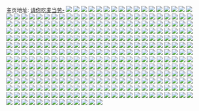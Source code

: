 主页地址: [请你吃麦当劳-](https://weibo.com/u/5627478739) 
![](https://wx4.sinaimg.cn/mw2000/0068Qki7ly1h9qd2o23btj30wi1ycdrk.jpg) 
![](https://wx4.sinaimg.cn/mw2000/0068Qki7ly1h9lnmat3nhj32c02c0b2a.jpg) 
![](https://wx4.sinaimg.cn/mw2000/0068Qki7ly1h9lnmbeu7qj31400u0tj2.jpg) 
![](https://wx4.sinaimg.cn/mw2000/0068Qki7ly1h9b7nfgtbyj32c03407wj.jpg) 
![](https://wx4.sinaimg.cn/mw2000/0068Qki7ly1h9b7n5pzvfj32c0340e82.jpg) 
![](https://wx4.sinaimg.cn/mw2000/0068Qki7ly1h9b7jlnhc6j30k017ajtk.jpg) 
![](https://wx4.sinaimg.cn/mw2000/0068Qki7ly1h9606dgfzgj32c02c0u0x.jpg) 
![](https://wx4.sinaimg.cn/mw2000/0068Qki7ly1h94uc3x143j30wi1yakhi.jpg) 
![](https://wx4.sinaimg.cn/mw2000/0068Qki7ly1h8ptji9zynj33402c0qv7.jpg) 
![](https://wx4.sinaimg.cn/mw2000/0068Qki7ly1h8ptjxwm7bj32c0340b2b.jpg) 
![](https://wx4.sinaimg.cn/mw2000/0068Qki7ly1h8pshz2axqj325s33q7wj.jpg) 
![](https://wx4.sinaimg.cn/mw2000/0068Qki7ly1h8psi129pej32c0340npd.jpg) 
![](https://wx4.sinaimg.cn/mw2000/0068Qki7ly1h8psi3u2u2j32c03401ky.jpg) 
![](https://wx4.sinaimg.cn/mw2000/0068Qki7ly1h8psi70l51j32c0340e83.jpg) 
![](https://wx4.sinaimg.cn/mw2000/0068Qki7ly1h8psib3cx3j323133ze82.jpg) 
![](https://wx4.sinaimg.cn/mw2000/0068Qki7ly1h7bxgtq4u4j32c0340npe.jpg) 
![](https://wx4.sinaimg.cn/mw2000/0068Qki7ly1h7aynnuv2wj32c0340qv5.jpg) 
![](https://wx4.sinaimg.cn/mw2000/0068Qki7ly1h6zb4krpvuj30uk48sn78.jpg) 
![](https://wx4.sinaimg.cn/mw2000/0068Qki7ly1h6zb4qngsjj32c0340du7.jpg) 
![](https://wx4.sinaimg.cn/mw2000/0068Qki7ly1h6zb4xmydhj32c0340kjn.jpg) 
![](https://wx4.sinaimg.cn/mw2000/0068Qki7ly1h6zb4yopqsj32c0340461.jpg) 
![](https://wx4.sinaimg.cn/mw2000/0068Qki7ly1h6zb4znz20j32c02c01ky.jpg) 
![](https://wx4.sinaimg.cn/mw2000/0068Qki7ly1h6jxzi4p84j32c0340b2c.jpg) 
![](https://wx4.sinaimg.cn/mw2000/0068Qki7ly1h6jxzf6z54j32c03404qr.jpg) 
![](https://wx4.sinaimg.cn/mw2000/0068Qki7ly1h5j2t9zamxj334033y7wl.jpg) 
![](https://wx4.sinaimg.cn/mw2000/0068Qki7ly1h5a7i0mgh4j30tz0v746m.jpg) 
![](https://wx4.sinaimg.cn/mw2000/0068Qki7ly1h5a7i0yofqj30h00h00tw.jpg) 
![](https://wx4.sinaimg.cn/mw2000/0068Qki7ly1h5a7i1bahyj30fx0fx411.jpg) 
![](https://wx4.sinaimg.cn/mw2000/0068Qki7ly1h5a7i1v0gaj317u0onn8d.jpg) 
![](https://wx4.sinaimg.cn/mw2000/0068Qki7ly1h5a7i24zqgj30h00h0wg5.jpg) 
![](https://wx4.sinaimg.cn/mw2000/0068Qki7ly1h5a7i2c4s4j30hs0hsjuh.jpg) 
![](https://wx4.sinaimg.cn/mw2000/0068Qki7ly1h5a7i2qx7oj30zw0zkjyy.jpg) 
![](https://wx4.sinaimg.cn/mw2000/0068Qki7ly1h5a7hzt2qqj30eg0egjst.jpg) 
![](https://wx4.sinaimg.cn/mw2000/0068Qki7ly1h5a7i300c3j30k00jumxi.jpg) 
![](https://wx4.sinaimg.cn/mw2000/0068Qki7ly1h4lvm05mx4j30zk0zk7ec.jpg) 
![](https://wx4.sinaimg.cn/mw2000/0068Qki7ly1h4lsdkrkzqj32c0340npe.jpg) 
![](https://wx4.sinaimg.cn/mw2000/0068Qki7ly1h4lsdlgrgqj30lo0vyn3l.jpg) 
![](https://wx4.sinaimg.cn/mw2000/0068Qki7ly1h4813g1bgxj31y82lo1ky.jpg) 
![](https://wx4.sinaimg.cn/mw2000/0068Qki7ly1h4813h1xw9j32c0340kjl.jpg) 
![](https://wx4.sinaimg.cn/mw2000/0068Qki7ly1h4813jp2h9j32c0340qv6.jpg) 
![](https://wx4.sinaimg.cn/mw2000/0068Qki7ly1h4813ic04mj32c0340u0y.jpg) 
![](https://wx4.sinaimg.cn/mw2000/0068Qki7ly1h4813l9ss6j32c0340npf.jpg) 
![](https://wx4.sinaimg.cn/mw2000/0068Qki7ly1h40yw1khb0j33402c0u0y.jpg) 
![](https://wx4.sinaimg.cn/mw2000/0068Qki7ly1h40yu9zocsj32c0340qv5.jpg) 
![](https://wx4.sinaimg.cn/mw2000/0068Qki7ly1h40yvhcmsfj32c0340b2a.jpg) 
![](https://wx4.sinaimg.cn/mw2000/0068Qki7ly1h40yvprxvnj33402c07wi.jpg) 
![](https://wx4.sinaimg.cn/mw2000/0068Qki7ly1h40z05plqcj32c0340kjo.jpg) 
![](https://wx4.sinaimg.cn/mw2000/0068Qki7ly1h40z06ux4rj32c03404qp.jpg) 
![](https://wx4.sinaimg.cn/mw2000/0068Qki7ly1h3vanco47jj32c0340e82.jpg) 
![](https://wx4.sinaimg.cn/mw2000/0068Qki7ly1h3vanqhkhlj32c03407wi.jpg) 
![](https://wx4.sinaimg.cn/mw2000/0068Qki7ly1h3vaq00eivj32c0340hdu.jpg) 
![](https://wx4.sinaimg.cn/mw2000/0068Qki7ly1h3tzjxn1jxj317a1my000.jpg) 
![](https://wx4.sinaimg.cn/mw2000/0068Qki7ly1h3tzjzchelj30u01007dm.jpg) 
![](https://wx4.sinaimg.cn/mw2000/0068Qki7ly1h3tzk094uwj30zk16qkam.jpg) 
![](https://wx4.sinaimg.cn/mw2000/0068Qki7ly1h3tzjyhn4tj30u00zvn8v.jpg) 
![](https://wx4.sinaimg.cn/mw2000/0068Qki7ly1h3tzk2inyzj32c0340u0y.jpg) 
![](https://wx4.sinaimg.cn/mw2000/0068Qki7ly1h3tzk17gjhj30u00ztwox.jpg) 
![](https://wx4.sinaimg.cn/mw2000/0068Qki7ly1h3m42pwfxxj30v91jkqby.jpg) 
![](https://wx4.sinaimg.cn/mw2000/0068Qki7ly1h2ocpqmmz4j32c03424qt.jpg) 
![](https://wx4.sinaimg.cn/mw2000/0068Qki7ly1h2ocpv1dd0j32c03427wl.jpg) 
![](https://wx4.sinaimg.cn/mw2000/0068Qki7ly1h2ocpxooitj31s135s7wi.jpg) 
![](https://wx4.sinaimg.cn/mw2000/0068Qki7ly1gz0q54lk0cj335s2dc1ky.jpg) 
![](https://wx4.sinaimg.cn/mw2000/0068Qki7ly1gv6xu4rxl3j61sg1sg7wh02.jpg) 
![](https://wx4.sinaimg.cn/mw2000/0068Qki7ly1gv6xtuotm7j617r1mc4qp02.jpg) 
![](https://wx4.sinaimg.cn/mw2000/0068Qki7ly1gv6xtvbgw2j61ho1zkhdt02.jpg) 
![](https://wx4.sinaimg.cn/mw2000/0068Qki7ly1gv6xtu50raj62c0340hdv02.jpg) 
![](https://wx4.sinaimg.cn/mw2000/0068Qki7ly1gv6xtw7kr4j62c02c0x6p02.jpg) 
![](https://wx4.sinaimg.cn/mw2000/0068Qki7ly1gv6xtxujodj62c02c0npd02.jpg) 
![](https://wx4.sinaimg.cn/mw2000/0068Qki7ly1gv6xtx2smxj62c02c0hdu02.jpg) 
![](https://wx4.sinaimg.cn/mw2000/0068Qki7ly1gv5lwnkvv9j61sc1sckjl02.jpg) 
![](https://wx4.sinaimg.cn/mw2000/0068Qki7ly1gv5lwp5ddgj60qo1lr1kx02.jpg) 
![](https://wx4.sinaimg.cn/mw2000/0068Qki7ly1gv5lwq0n1ij62c02c0kjl02.jpg) 
![](https://wx4.sinaimg.cn/mw2000/0068Qki7ly1gtd3kbz8f6j32c02c07wh.jpg) 
![](https://wx4.sinaimg.cn/mw2000/0068Qki7ly1gtd3kgsvoej32c02c0npe.jpg) 
![](https://wx4.sinaimg.cn/mw2000/0068Qki7ly1gtd3ka42h4j32c02c0hdu.jpg) 
![](https://wx4.sinaimg.cn/mw2000/0068Qki7ly1gtd3kjoytuj32c02c0u0x.jpg) 
![](https://wx4.sinaimg.cn/mw2000/0068Qki7ly1gtd3kuio53j32c02c0b2a.jpg) 
![](https://wx4.sinaimg.cn/mw2000/0068Qki7ly1gtd3l2tc3ij32c02c0kjl.jpg) 
![](https://wx4.sinaimg.cn/mw2000/0068Qki7gy1gsxxtw7ol8j31sg1sg4qp.jpg) 
![](https://wx4.sinaimg.cn/mw2000/0068Qki7gy1gsxxtyrfipj31qi1sf4qp.jpg) 
![](https://wx4.sinaimg.cn/mw2000/0068Qki7gy1gsxxu1egrsj31sg1sg1kx.jpg) 
![](https://wx4.sinaimg.cn/mw2000/0068Qki7gy1gsxxu4nqo8j31sg1sgb29.jpg) 
![](https://wx4.sinaimg.cn/mw2000/0068Qki7gy1gsxxu9ck67j32c02c0npe.jpg) 
![](https://wx4.sinaimg.cn/mw2000/0068Qki7gy1gsxxud7ae9j32c02c0x6p.jpg) 
![](https://wx4.sinaimg.cn/mw2000/0068Qki7gy1gsxxuhj1hjj32c02c0kjm.jpg) 
![](https://wx4.sinaimg.cn/mw2000/0068Qki7gy1gsxxukxhfwj32c02c0hdu.jpg) 
![](https://wx4.sinaimg.cn/mw2000/0068Qki7gy1gsxxuoy7dsj32c02c0kjm.jpg) 
![](https://wx4.sinaimg.cn/mw2000/0068Qki7ly1gs9yfd0ab0j32c0340x6r.jpg) 
![](https://wx4.sinaimg.cn/mw2000/0068Qki7ly1gs9yfig5tsj32c02c0kjm.jpg) 
![](https://wx4.sinaimg.cn/mw2000/0068Qki7ly1gs9yfe1bivj32c02c0hdu.jpg) 
![](https://wx4.sinaimg.cn/mw2000/0068Qki7ly1gs9yfg8kv9j32c02c0u0x.jpg) 
![](https://wx4.sinaimg.cn/mw2000/0068Qki7ly1gs9yffc6hdj32c02c0x6p.jpg) 
![](https://wx4.sinaimg.cn/mw2000/0068Qki7ly1gs9yfh505wj32c02c0qv5.jpg) 
![](https://wx4.sinaimg.cn/mw2000/0068Qki7ly1gpgx2662q6j32c02c0x6p.jpg) 
![](https://wx4.sinaimg.cn/mw2000/0068Qki7ly1gpgx1xydsej32c02c0hdu.jpg) 
![](https://wx4.sinaimg.cn/mw2000/0068Qki7ly1gpgx1rnsuij32c02c0kjn.jpg) 
![](https://wx4.sinaimg.cn/mw2000/0068Qki7ly1gpgx22dx4lj32c02c0b2b.jpg) 
![](https://wx4.sinaimg.cn/mw2000/0068Qki7ly1gpgx202o4kj32c02c0u0y.jpg) 
![](https://wx4.sinaimg.cn/mw2000/0068Qki7ly1gpgx2l3l6qj32c02c07wj.jpg) 
![](https://wx4.sinaimg.cn/mw2000/0068Qki7ly1gpgx2n4s1sj32c02c0qv6.jpg) 
![](https://wx4.sinaimg.cn/mw2000/0068Qki7ly1gpgx2qafk8j32c02c0kjm.jpg) 
![](https://wx4.sinaimg.cn/mw2000/0068Qki7ly1gpgx4x2iugj32c02c01ky.jpg) 
![](https://wx4.sinaimg.cn/mw2000/0068Qki7ly1gpgx2tzchpj32c02c0e81.jpg) 
![](https://wx4.sinaimg.cn/mw2000/0068Qki7ly1gpgx4y9vigj30rs3uwu0x.jpg) 
![](https://wx4.sinaimg.cn/mw2000/0068Qki7ly1gpgx2d5t3qj32c02c0e82.jpg) 
![](https://wx4.sinaimg.cn/mw2000/0068Qki7ly1gpgx2h63v9j32c02c0b29.jpg) 
![](https://wx4.sinaimg.cn/mw2000/0068Qki7ly1gpgx1to0g3j31sg1sg7wh.jpg) 
![](https://wx4.sinaimg.cn/mw2000/0068Qki7ly1gpgx1vpxvqj32c03407wi.jpg) 
![](https://wx4.sinaimg.cn/mw2000/0068Qki7ly1gpgx27u77hj32c02c0b29.jpg) 
![](https://wx4.sinaimg.cn/mw2000/0068Qki7ly1gpgx2g5koyj326c2bzkjm.jpg) 
![](https://wx4.sinaimg.cn/mw2000/0068Qki7ly1gpgx698pzmj31sg2dshdu.jpg) 
![](https://wx4.sinaimg.cn/mw2000/0068Qki7ly1go2etr2ymfj31sg1sgkjl.jpg) 
![](https://wx4.sinaimg.cn/mw2000/0068Qki7ly1go2etphdlpj31sg1sg7wh.jpg) 
![](https://wx4.sinaimg.cn/mw2000/0068Qki7ly1gm8fwdh7czj32c02c0npe.jpg) 
![](https://wx4.sinaimg.cn/mw2000/0068Qki7ly1gm8fwfux6oj32c02c0hdt.jpg) 
![](https://wx4.sinaimg.cn/mw2000/0068Qki7ly1gm8fwhy1puj32c0340npf.jpg) 
![](https://wx4.sinaimg.cn/mw2000/0068Qki7ly1gm8fwklkztj32c0340qv7.jpg) 
![](https://wx4.sinaimg.cn/mw2000/0068Qki7ly1gm8fwb4tajj32c02c04qq.jpg) 
![](https://wx4.sinaimg.cn/mw2000/0068Qki7ly1gm8fwmq260j32c02c0u0x.jpg) 
![](https://wx4.sinaimg.cn/mw2000/0068Qki7ly1gm8fwo5bn4j32c02c0npd.jpg) 
![](https://wx4.sinaimg.cn/mw2000/0068Qki7ly1gm8fwqu495j32c02c0qv5.jpg) 
![](https://wx4.sinaimg.cn/mw2000/0068Qki7ly1gm8fws85zhj32c02c07wi.jpg) 
![](https://wx4.sinaimg.cn/mw2000/0068Qki7ly1glnrurvutuj30v91vonpj.jpg) 
![](https://wx4.sinaimg.cn/mw2000/0068Qki7ly1glnrusrg8kj32c02c0hdt.jpg) 
![](https://wx4.sinaimg.cn/mw2000/0068Qki7ly1glnrutpmdnj32c02c07wh.jpg) 
![](https://wx4.sinaimg.cn/mw2000/0068Qki7ly1glla4vdiiij32c02c04qq.jpg) 
![](https://wx4.sinaimg.cn/mw2000/0068Qki7ly1glla4wsjkxj32c02c0x6p.jpg) 
![](https://wx4.sinaimg.cn/mw2000/0068Qki7ly1glla52e65bj32c02c07wi.jpg) 
![](https://wx4.sinaimg.cn/mw2000/0068Qki7ly1glla4zxwj8j32c02c0e82.jpg) 
![](https://wx4.sinaimg.cn/mw2000/0068Qki7ly1glla546d4dj32c02c07wi.jpg) 
![](https://wx4.sinaimg.cn/mw2000/0068Qki7ly1glla56h9dtj32c02c01kz.jpg) 
![](https://wx4.sinaimg.cn/mw2000/0068Qki7ly1glla59zqryj32c02c0e81.jpg) 
![](https://wx4.sinaimg.cn/mw2000/0068Qki7ly1glla58m3c6j32c02c0b2a.jpg) 
![](https://wx4.sinaimg.cn/mw2000/0068Qki7ly1glla4y3421j31sg1sg4qp.jpg) 
![](https://wx4.sinaimg.cn/mw2000/0068Qki7ly1gl0lzslzcbj32c02c0qv6.jpg) 
![](https://wx4.sinaimg.cn/mw2000/0068Qki7ly1gl0lzjdi63j33342bc7wj.jpg) 
![](https://wx4.sinaimg.cn/mw2000/0068Qki7ly1gl0lzk76dfj31er1kc1kx.jpg) 
![](https://wx4.sinaimg.cn/mw2000/0068Qki7ly1gl0lzl9z0sj32c02c0qv5.jpg) 
![](https://wx4.sinaimg.cn/mw2000/0068Qki7ly1gl0lzgikhrj32c02c0qv5.jpg) 
![](https://wx4.sinaimg.cn/mw2000/0068Qki7ly1gl0lzmxajzj32c02c0kjl.jpg) 
![](https://wx4.sinaimg.cn/mw2000/0068Qki7ly1gl0lzphhncj32c02c0qv5.jpg) 
![](https://wx4.sinaimg.cn/mw2000/0068Qki7ly1gl0lzoeaeej32c02c04qq.jpg) 
![](https://wx4.sinaimg.cn/mw2000/0068Qki7ly1gl0lzqnf59j32c02c0npd.jpg) 
![](https://wx4.sinaimg.cn/mw2000/0068Qki7ly1gl0m06e9nsj32c02c0e81.jpg) 
![](https://wx4.sinaimg.cn/mw2000/0068Qki7ly1gl0m07x5nej32c02c07wi.jpg) 
![](https://wx4.sinaimg.cn/mw2000/0068Qki7ly1gl0m0a5urjj32c02c0kjm.jpg) 
![](https://wx4.sinaimg.cn/mw2000/0068Qki7ly1gl0m0bgr8cj32c02c0x6p.jpg) 
![](https://wx4.sinaimg.cn/mw2000/0068Qki7ly1gjzdj1f0yjj30vc15s7ru.jpg) 
![](https://wx4.sinaimg.cn/mw2000/0068Qki7ly1gjzdj25648j31sg1sghdt.jpg) 
![](https://wx4.sinaimg.cn/mw2000/0068Qki7ly1gjzdj38h0kj32bb340npe.jpg) 
![](https://wx4.sinaimg.cn/mw2000/0068Qki7ly1gjzdj07vmnj32c02c0npd.jpg) 
![](https://wx4.sinaimg.cn/mw2000/0068Qki7ly1gjzdj5hp4yj33402c0e81.jpg) 
![](https://wx4.sinaimg.cn/mw2000/0068Qki7ly1gjzdj4dh4jj32c02c0x6p.jpg) 
![](https://wx4.sinaimg.cn/mw2000/0068Qki7ly1gjzdj7cwu6j32c02c07wi.jpg) 
![](https://wx4.sinaimg.cn/mw2000/0068Qki7ly1gjzdj9t2t9j32c02c0b2a.jpg) 
![](https://wx4.sinaimg.cn/mw2000/0068Qki7ly1gjzdj8g7lwj32c02c0kjl.jpg) 
![](https://wx4.sinaimg.cn/mw2000/0068Qki7ly1gidp9jq4hmj30vc0vcqlo.jpg) 
![](https://wx4.sinaimg.cn/mw2000/0068Qki7ly1gidp9gw7x3j32c033ou0y.jpg) 
![](https://wx4.sinaimg.cn/mw2000/0068Qki7ly1gidp9kbhtcj30vc0vcnc2.jpg) 
![](https://wx4.sinaimg.cn/mw2000/0068Qki7ly1gidp9q0yvbj32c02c0b2a.jpg) 
![](https://wx4.sinaimg.cn/mw2000/0068Qki7ly1gidp9man6lj32c02c0u0x.jpg) 
![](https://wx4.sinaimg.cn/mw2000/0068Qki7ly1gidp9eiu39j32c02c07wh.jpg) 
![](https://wx4.sinaimg.cn/mw2000/0068Qki7ly1gidp9nmuguj32c02c04qq.jpg) 
![](https://wx4.sinaimg.cn/mw2000/0068Qki7ly1gidp9ojt0hj32c02c0npd.jpg) 
![](https://wx4.sinaimg.cn/mw2000/0068Qki7ly1gidp9r5rp3j32c02c0kjl.jpg) 
![](https://wx4.sinaimg.cn/mw2000/0068Qki7ly1gi7zoar49gj30vc0sg7ip.jpg) 
![](https://wx4.sinaimg.cn/mw2000/0068Qki7ly1gi7zoc8fn4j32c02c0kjl.jpg) 
![](https://wx4.sinaimg.cn/mw2000/0068Qki7ly1gi7zodctifj32c02c0qv5.jpg) 
![](https://wx4.sinaimg.cn/mw2000/0068Qki7ly1gi4mgmi8a7j32c02c0kjl.jpg) 
![](https://wx4.sinaimg.cn/mw2000/0068Qki7ly1gi4mgl5fx4j30t10vbgxe.jpg) 
![](https://wx4.sinaimg.cn/mw2000/0068Qki7ly1gi4mgmy3bkj30u00u0wjp.jpg) 
![](https://wx4.sinaimg.cn/mw2000/0068Qki7ly1gi4mgnx2mrj32c02c01kx.jpg) 
![](https://wx4.sinaimg.cn/mw2000/0068Qki7ly1gi4mgopnq3j32c02c0qv5.jpg) 
![](https://wx4.sinaimg.cn/mw2000/0068Qki7ly1gi4mgq3q58j32c02c0x6p.jpg) 
![](https://wx4.sinaimg.cn/mw2000/0068Qki7ly1gi4mgn7kuqj30jg0jgwgp.jpg) 
![](https://wx4.sinaimg.cn/mw2000/0068Qki7ly1gi4mgrbh5qj32c02c04qr.jpg) 
![](https://wx4.sinaimg.cn/mw2000/0068Qki7ly1gi4mgs58rsj30vc0vc7hu.jpg) 
![](https://wx4.sinaimg.cn/mw2000/0068Qki7ly1ghu7vxz5jxj30m80xc0zq.jpg) 
![](https://wx4.sinaimg.cn/mw2000/0068Qki7ly1gg5dm41rnvj30tb17jx2x.jpg) 
![](https://wx4.sinaimg.cn/mw2000/0068Qki7ly1gfr1v524ofj30vi0vi16t.jpg) 
![](https://wx4.sinaimg.cn/mw2000/0068Qki7ly1gfr1v6vyz5j32c02c01ky.jpg) 
![](https://wx4.sinaimg.cn/mw2000/0068Qki7ly1gfr1v4glsvj32c02c0b2a.jpg) 
![](https://wx4.sinaimg.cn/mw2000/0068Qki7ly1gfr1v7wixaj32c02c0hdu.jpg) 
![](https://wx4.sinaimg.cn/mw2000/0068Qki7ly1gfgof6f64hj30rn0rnwi3.jpg) 
![](https://wx4.sinaimg.cn/mw2000/0068Qki7ly1gfgof5fn10j30u011itja.jpg) 
![](https://wx4.sinaimg.cn/mw2000/0068Qki7ly1gfgof6ry6jj30tz1017en.jpg) 
![](https://wx4.sinaimg.cn/mw2000/0068Qki7ly1gfgof71pmpj30hh0hhabd.jpg) 
![](https://wx4.sinaimg.cn/mw2000/0068Qki7ly1gfgof7ibfij30k00qn40d.jpg) 
![](https://wx4.sinaimg.cn/mw2000/0068Qki7ly1gfgof7rhbwj30gv0l1wfa.jpg) 
![](https://wx4.sinaimg.cn/mw2000/0068Qki7ly1gf1j8inixzj32c02c0qv6.jpg) 
![](https://wx4.sinaimg.cn/mw2000/0068Qki7ly1gf1j8nl273j32w82c07wi.jpg) 
![](https://wx4.sinaimg.cn/mw2000/0068Qki7ly1gf1j8ha0ddj32c02c0x6q.jpg) 
![](https://wx4.sinaimg.cn/mw2000/0068Qki7ly1gf1j8ejnz4j32c02c0qv5.jpg) 
![](https://wx4.sinaimg.cn/mw2000/0068Qki7ly1gf1j8ly8y8j32c02tgkjn.jpg) 
![](https://wx4.sinaimg.cn/mw2000/0068Qki7ly1gf1j8dxpl4j31o01o0b29.jpg) 
![](https://wx4.sinaimg.cn/mw2000/0068Qki7ly1gf1j8d6qk3j31ei1ei4n3.jpg) 
![](https://wx4.sinaimg.cn/mw2000/0068Qki7ly1gf1j8kbnrfj31o01o0b29.jpg) 
![](https://wx4.sinaimg.cn/mw2000/0068Qki7ly1gf1j8mp3dij31o01o0b29.jpg) 
![](https://wx4.sinaimg.cn/mw2000/0068Qki7ly1geytdvo82nj30yi0yidj5.jpg) 
![](https://wx4.sinaimg.cn/mw2000/0068Qki7ly1geytdwak7aj30yi0yimzy.jpg) 
![](https://wx4.sinaimg.cn/mw2000/0068Qki7ly1geivpvkzp0j30qo0pytb7.jpg) 
![](https://wx4.sinaimg.cn/mw2000/0068Qki7ly1geivpv4e38j30u011itja.jpg) 
![](https://wx4.sinaimg.cn/mw2000/0068Qki7ly1geivpxfo8hj31g41t01kz.jpg) 
![](https://wx4.sinaimg.cn/mw2000/0068Qki7ly1geivpyvzjkj31g41t0hdu.jpg) 
![](https://wx4.sinaimg.cn/mw2000/0068Qki7ly1gec82gbon6j328s34wnpe.jpg) 
![](https://wx4.sinaimg.cn/mw2000/0068Qki7ly1gec829lb5nj32c02c0npe.jpg) 
![](https://wx4.sinaimg.cn/mw2000/0068Qki7ly1gec82akah8j31o01o07wh.jpg) 
![](https://wx4.sinaimg.cn/mw2000/0068Qki7ly1gec82caeuxj32c039g4qr.jpg) 
![](https://wx4.sinaimg.cn/mw2000/0068Qki7ly1gec827q6rgj32c02c04qq.jpg) 
![](https://wx4.sinaimg.cn/mw2000/0068Qki7ly1gec82diwwij32c02c04qq.jpg) 
![](https://wx4.sinaimg.cn/mw2000/0068Qki7ly1gec82ehihkj32c02c0npd.jpg) 
![](https://wx4.sinaimg.cn/mw2000/0068Qki7ly1gec82f9ubpj32c02c0npd.jpg) 
![](https://wx4.sinaimg.cn/mw2000/0068Qki7ly1gec82hsbmpj32c02c07wh.jpg) 
![](https://wx4.sinaimg.cn/mw2000/0068Qki7ly1ge3yu6byxxj31o01o07wh.jpg) 
![](https://wx4.sinaimg.cn/mw2000/0068Qki7ly1ge3yu3omw7j32c02c0x6p.jpg) 
![](https://wx4.sinaimg.cn/mw2000/0068Qki7ly1ge3yu4q11tj31nx1nx1kx.jpg) 
![](https://wx4.sinaimg.cn/mw2000/0068Qki7ly1ge3yxwwguaj32c02c0qv5.jpg) 
![](https://wx4.sinaimg.cn/mw2000/0068Qki7ly1ge3yu5mksqj31o01o0x6p.jpg) 
![](https://wx4.sinaimg.cn/mw2000/0068Qki7ly1ge3yuac903j32c0340kjo.jpg) 
![](https://wx4.sinaimg.cn/mw2000/0068Qki7ly1ge3yu74rrrj32c01x6e81.jpg) 
![](https://wx4.sinaimg.cn/mw2000/0068Qki7ly1ge3yxz6saoj32c02c0e83.jpg) 
![](https://wx4.sinaimg.cn/mw2000/0068Qki7ly1ge3z5i6nelj30u0140qdu.jpg) 
![](https://wx4.sinaimg.cn/mw2000/0068Qki7ly1gdy5u6u5c1j32c02c0kbh.jpg) 
![](https://wx4.sinaimg.cn/mw2000/0068Qki7ly1gdy5u6158pj318g18gtcz.jpg) 
![](https://wx4.sinaimg.cn/mw2000/0068Qki7ly1gdy5u85d47j32c02c0e81.jpg) 
![](https://wx4.sinaimg.cn/mw2000/0068Qki7ly1gdwyeew9ihj32c03401kz.jpg) 
![](https://wx4.sinaimg.cn/mw2000/0068Qki7ly1gdq7avm74tj31gt0tzdug.jpg) 
![](https://wx4.sinaimg.cn/mw2000/0068Qki7ly1gdq7awta92j31ci0tpnax.jpg) 
![](https://wx4.sinaimg.cn/mw2000/0068Qki7ly1gdq7ax7i6jj31hc0u0k0m.jpg) 
![](https://wx4.sinaimg.cn/mw2000/0068Qki7ly1gdq7awhozvj31ao0ti4ae.jpg) 
![](https://wx4.sinaimg.cn/mw2000/0068Qki7ly1gdq7b334koj30rs0ii76a.jpg) 
![](https://wx4.sinaimg.cn/mw2000/0068Qki7ly1gdb5fn2mmxj30u011i0wq.jpg) 
![](https://wx4.sinaimg.cn/mw2000/0068Qki7ly1gdb5fne1skj30u011ddkn.jpg) 
![](https://wx4.sinaimg.cn/mw2000/0068Qki7ly1gdb5fmnn6cj30tz119q9h.jpg) 
![](https://wx4.sinaimg.cn/mw2000/0068Qki7ly1gd056r84saj32c02c0x6p.jpg) 
![](https://wx4.sinaimg.cn/mw2000/0068Qki7ly1gd056s0467j32c02c0kjl.jpg) 
![](https://wx4.sinaimg.cn/mw2000/0068Qki7ly1gd056stkvuj32c02c0npd.jpg) 
![](https://wx4.sinaimg.cn/mw2000/0068Qki7ly1gd056t7kyuj30u00u079r.jpg) 
![](https://wx4.sinaimg.cn/mw2000/0068Qki7ly1gd056tuoh2j32c02c0wv2.jpg) 
![](https://wx4.sinaimg.cn/mw2000/0068Qki7ly1gd056pn712j32c02c01kx.jpg) 
![](https://wx4.sinaimg.cn/mw2000/0068Qki7ly1gd056v5s00j32c02c0try.jpg) 
![](https://wx4.sinaimg.cn/mw2000/0068Qki7ly1gd056wzdwlj32c02c0qv5.jpg) 
![](https://wx4.sinaimg.cn/mw2000/0068Qki7ly1gd056y1mo8j32c02c01ky.jpg) 
![](https://wx4.sinaimg.cn/mw2000/0068Qki7ly1gcp87k6sr8j30tz119q9h.jpg) 
![](https://wx4.sinaimg.cn/mw2000/0068Qki7ly1gcp87kda51j30gd0ge76b.jpg) 
![](https://wx4.sinaimg.cn/mw2000/0068Qki7ly1gcp87klzxxj30ku111tdf.jpg) 
![](https://wx4.sinaimg.cn/mw2000/0068Qki7ly1gcp87jwz9dj30k00zkjyq.jpg) 
![](https://wx4.sinaimg.cn/mw2000/0068Qki7ly1gcp87l11vrj30k00zkn53.jpg) 
![](https://wx4.sinaimg.cn/mw2000/0068Qki7ly1gcp87lgmq9j30u011dqbj.jpg) 
![](https://wx4.sinaimg.cn/mw2000/0068Qki7ly1gcp87lr1g1j30tf0zkq7w.jpg) 
![](https://wx4.sinaimg.cn/mw2000/0068Qki7ly1gcp87lypjcj30u011fgrm.jpg) 
![](https://wx4.sinaimg.cn/mw2000/0068Qki7ly1gcp87m98rhj30u011i7a0.jpg) 
![](https://wx4.sinaimg.cn/mw2000/0068Qki7ly1gcp87ml918j30u011iwo4.jpg) 
![](https://wx4.sinaimg.cn/mw2000/0068Qki7ly1gcp87n028nj30u011i49w.jpg) 
![](https://wx4.sinaimg.cn/mw2000/0068Qki7ly1gcl56aashpj30wi0loq94.jpg) 
![](https://wx4.sinaimg.cn/mw2000/0068Qki7ly1gcl56ayvm6j30u00u0to0.jpg) 
![](https://wx4.sinaimg.cn/mw2000/0068Qki7ly1gcl569rj7sj30wi0lo45o.jpg) 
![](https://wx4.sinaimg.cn/mw2000/0068Qki7ly1gciuiu546hj30u00u0q6r.jpg) 
![](https://wx4.sinaimg.cn/mw2000/0068Qki7ly1gciuiub87vj30hs0hsmyk.jpg) 
![](https://wx4.sinaimg.cn/mw2000/0068Qki7ly1gciuiuienxj30wi0loq94.jpg) 
![](https://wx4.sinaimg.cn/mw2000/0068Qki7ly1gciuiuutfyj30u00u0to0.jpg) 
![](https://wx4.sinaimg.cn/mw2000/0068Qki7ly1gciuiv9bt4j30wi0lo45o.jpg) 
![](https://wx4.sinaimg.cn/mw2000/0068Qki7ly1gciuivo4yrj30eq0jogmd.jpg) 
![](https://wx4.sinaimg.cn/mw2000/0068Qki7ly1gciuivz2amj30k00qn40d.jpg) 
![](https://wx4.sinaimg.cn/mw2000/0068Qki7ly1gciuitwvtij30c80c8ab3.jpg) 
![](https://wx4.sinaimg.cn/mw2000/0068Qki7ly1gciuiwgvepj30hh0hhabd.jpg) 
![](https://wx4.sinaimg.cn/mw2000/0068Qki7ly1gciuiwom6aj30k00k0myt.jpg) 
![](https://wx4.sinaimg.cn/mw2000/0068Qki7ly1gbqln4v6gnj31hc1hcaz5.jpg) 
![](https://wx4.sinaimg.cn/mw2000/0068Qki7ly1gbqln3sxe2j32c02c07l8.jpg) 
![](https://wx4.sinaimg.cn/mw2000/0068Qki7ly1gbqln2txemj32c02c04qq.jpg) 
![](https://wx4.sinaimg.cn/mw2000/0068Qki7ly1gbqlnpbwuyj32c0340qv6.jpg) 
![](https://wx4.sinaimg.cn/mw2000/0068Qki7ly1gbqlpn8qozj33402c0b2a.jpg) 
![](https://wx4.sinaimg.cn/mw2000/0068Qki7ly1gbqlpll6ucj32c0340u0y.jpg) 
![](https://wx4.sinaimg.cn/mw2000/0068Qki7ly1ga8aexzt0vj31o01o0b29.jpg) 
![](https://wx4.sinaimg.cn/mw2000/0068Qki7ly1ga8af2dmq4j31o01o0b29.jpg) 
![](https://wx4.sinaimg.cn/mw2000/0068Qki7ly1ga8af1g7pxj32c02c04qq.jpg) 
![](https://wx4.sinaimg.cn/mw2000/0068Qki7ly1ga8aeyw1g3j32c02c0x6p.jpg) 
![](https://wx4.sinaimg.cn/mw2000/0068Qki7ly1ga8af3unh6j32c02c07wh.jpg) 
![](https://wx4.sinaimg.cn/mw2000/0068Qki7ly1ga8af7kzozj32c02c0x4v.jpg) 
![](https://wx4.sinaimg.cn/mw2000/0068Qki7ly1ga8af043s0j32c02c0e82.jpg) 
![](https://wx4.sinaimg.cn/mw2000/0068Qki7ly1ga8aex5z6yj32c02c0u0y.jpg) 
![](https://wx4.sinaimg.cn/mw2000/0068Qki7ly1ga8af5x2x2j32c03404qs.jpg) 
![](https://wx4.sinaimg.cn/mw2000/0068Qki7ly1ga4srhx75jj31o01o0b29.jpg) 
![](https://wx4.sinaimg.cn/mw2000/0068Qki7ly1ga4srinf8mj30u00u079r.jpg) 
![](https://wx4.sinaimg.cn/mw2000/0068Qki7ly1ga4srjjqt3j32c02c07tw.jpg) 
![](https://wx4.sinaimg.cn/mw2000/0068Qki7ly1ga4srktpyjj30zk0n0jzv.jpg) 
![](https://wx4.sinaimg.cn/mw2000/0068Qki7ly1ga4srm1uavj32c02c0e81.jpg) 
![](https://wx4.sinaimg.cn/mw2000/0068Qki7ly1ga4srnthx6j32c02c0npd.jpg) 
![](https://wx4.sinaimg.cn/mw2000/0068Qki7ly1ga4srptk0wj32c02c0b2a.jpg) 
![](https://wx4.sinaimg.cn/mw2000/0068Qki7ly1ga4srsfi84j32c02c04qr.jpg) 
![](https://wx4.sinaimg.cn/mw2000/0068Qki7ly1ga4srtqsjuj32c02c0npd.jpg) 
![](https://wx4.sinaimg.cn/mw2000/0068Qki7ly1ga4srgkva5j32c02c0qm2.jpg) 
![](https://wx4.sinaimg.cn/mw2000/0068Qki7ly1ga4srv84lpj32c02c07wi.jpg) 
![](https://wx4.sinaimg.cn/mw2000/0068Qki7ly1ga4st1g9e1j30r00r0guh.jpg) 
![](https://wx4.sinaimg.cn/mw2000/0068Qki7ly1g6ntksk3zaj33402c04iy.jpg) 
![](https://wx4.sinaimg.cn/mw2000/0068Qki7ly1g6ntkujl50j33402c0u0x.jpg) 
![](https://wx4.sinaimg.cn/mw2000/0068Qki7ly1g6ntkwd9vhj32c03404qq.jpg) 
![](https://wx4.sinaimg.cn/mw2000/0068Qki7ly1g6ntkxcjpyj32c02c0txv.jpg) 
![](https://wx4.sinaimg.cn/mw2000/0068Qki7ly1g6ntkys6q0j32c02c01ky.jpg) 
![](https://wx4.sinaimg.cn/mw2000/0068Qki7ly1g6ntl00p04j32c0340e81.jpg) 
![](https://wx4.sinaimg.cn/mw2000/0068Qki7ly1g6ntl1x878j32c03401kx.jpg) 
![](https://wx4.sinaimg.cn/mw2000/0068Qki7ly1g6ntkrfpzfj32c02c0x6p.jpg) 
![](https://wx4.sinaimg.cn/mw2000/0068Qki7ly1g6ntl3jzxwj31o01o04qp.jpg) 
![](https://wx4.sinaimg.cn/mw2000/0068Qki7ly1g6ntijppw0j31o01o04qp.jpg) 
![](https://wx4.sinaimg.cn/mw2000/0068Qki7ly1g6ntileuttj32bh340u0x.jpg) 
![](https://wx4.sinaimg.cn/mw2000/0068Qki7ly1g6ntiixq2zj32c02c0x6p.jpg) 
![](https://wx4.sinaimg.cn/mw2000/0068Qki7ly1g6ntimrq5wj32c02c0wwk.jpg) 
![](https://wx4.sinaimg.cn/mw2000/0068Qki7ly1g6ntirqhgij32c02c0kjm.jpg) 
![](https://wx4.sinaimg.cn/mw2000/0068Qki7ly1g6ntit7rwcj31o01o0nlk.jpg) 
![](https://wx4.sinaimg.cn/mw2000/0068Qki7ly1g6ntivb6qbj33402c0e81.jpg) 
![](https://wx4.sinaimg.cn/mw2000/0068Qki7ly1g6ntixz2wcj31o01o0hdt.jpg) 
![](https://wx4.sinaimg.cn/mw2000/0068Qki7ly1g6ntizmj27j31o01o04m5.jpg) 
![](https://wx4.sinaimg.cn/mw2000/0068Qki7ly1g6egt0f09vj32c03401kx.jpg) 
![](https://wx4.sinaimg.cn/mw2000/0068Qki7ly1g6egt22to5j32c0340e2c.jpg) 
![](https://wx4.sinaimg.cn/mw2000/0068Qki7ly1g6egt3jri5j32c0340kfs.jpg) 
![](https://wx4.sinaimg.cn/mw2000/0068Qki7ly1g6egsyrdu5j30yi1nw4qp.jpg) 
![](https://wx4.sinaimg.cn/mw2000/0068Qki7ly1g6direu6nuj32b43404qp.jpg) 
![](https://wx4.sinaimg.cn/mw2000/0068Qki7ly1g6dirdpwpej31o01o0qj6.jpg) 
![](https://wx4.sinaimg.cn/mw2000/0068Qki7ly1g6dirftun5j31o01o0dx8.jpg) 
![](https://wx4.sinaimg.cn/mw2000/0068Qki7ly1g6dirhttlnj33402c0hdt.jpg) 
![](https://wx4.sinaimg.cn/mw2000/0068Qki7ly1g68s5wj05oj30rs57iqv6.jpg) 
![](https://wx4.sinaimg.cn/mw2000/0068Qki7ly1g68s5zfs3xj30rs5eykjm.jpg) 
![](https://wx4.sinaimg.cn/mw2000/0068Qki7ly1g68s5uv7q6j30rs6y17wk.jpg) 
![](https://wx4.sinaimg.cn/mw2000/0068Qki7ly1g68s61vsiqj30rs6wgkjn.jpg) 
![](https://wx4.sinaimg.cn/mw2000/0068Qki7ly1g11epu0xjbj30hs0hsdhs.jpg) 
![](https://wx4.sinaimg.cn/mw2000/0068Qki7ly1g11eputzaaj30qo0zk12t.jpg) 
![](https://wx4.sinaimg.cn/mw2000/0068Qki7ly1g11epvn4mzj30u00u0tc3.jpg) 
![](https://wx4.sinaimg.cn/mw2000/0068Qki7ly1g11epv3w4qj30u00h7q4j.jpg) 
![](https://wx4.sinaimg.cn/mw2000/0068Qki7ly1g11epvdikhj30k00dcdhb.jpg) 
![](https://wx4.sinaimg.cn/mw2000/0068Qki7ly1g11epw27rbj30ku0koac1.jpg) 

